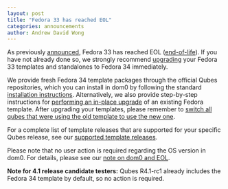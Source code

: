 ```yaml
---
layout: post
title: "Fedora 33 has reached EOL"
categories: announcements
author: Andrew David Wong
---
```


As previously [announced], Fedora 33 has reached EOL ([end-of-life]).
If you have not already done so, we strongly recommend [upgrading] your
Fedora 33 templates and standalones to Fedora 34 immediately.

We provide fresh Fedora 34 template packages through the official Qubes
repositories, which you can install in dom0 by following the standard
[installation instructions]. Alternatively, we also provide step-by-step
instructions for [performing an in-place upgrade] of an existing Fedora
template. After upgrading your templates, please remember to [switch all
qubes that were using the old template to use the new one][switching].

For a complete list of template releases that are supported for your
specific Qubes release, see our [supported template releases].

Please note that no user action is required regarding the OS version in
dom0. For details, please see our [note on dom0 and EOL].

**Note for 4.1 release candidate testers:** Qubes R4.1-rc1 already
includes the Fedora 34 template by default, so no action is required.


[announced]: /news/2021/11/11/fedora-33-approaching-eol-fedora-34-templates-available/
[end-of-life]: https://fedoraproject.org/wiki/End_of_life
[upgrading]: /doc/templates/fedora/#upgrading
[installation instructions]: /doc/templates/fedora/#installing
[performing an in-place upgrade]: /doc/template/fedora/upgrade/
[switching]: /doc/templates/#switching
[supported template releases]: /doc/supported-releases/#templates
[note on dom0 and EOL]: /doc/supported-releases/#note-on-dom0-and-eol
